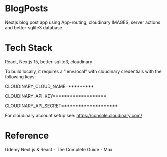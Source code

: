 # BlogPosts
Nextjs blog post app using App-routing, cloudinary IMAGES, server actions and better-sqlite3 database

# Tech Stack
React, Nextjs 15, better-sqlite3, cloudinary

To build locally, it requires a ".env.local" with cloudinary credentials with the following keys:

CLOUDINARY_CLOUD_NAME=*********

CLOUDINARY_API_KEY=******************

CLOUDINARY_API_SECRET=*******************

For cloudinary account setup see: https://console.cloudinary.com/

# Reference
Udemy Next.js & React - The Complete Guide - Max

